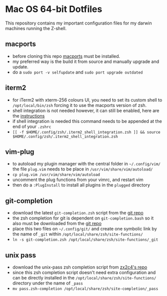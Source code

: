 # Mac OS 64-bit Dotfiles

This repository contains my important configuration files for my darwin machines running the Z-shell.

## macports
- before cloning this repo [macports](https://www.macports.org) must be installed.
- my preferred way is the build it from source and manually upgrade and update.
- do a `sudo port -v selfupdate` and `sudo port upgrade outdated`

## iterm2
- for iTerm2 with xterm-256 colours UI, you need to set its custom shell to `/opt/local/bin/zsh` forcing it to use the macports version of zsh.
- shell integration is not needed however, it can still be enabled, here are the [instructions](https://www.iterm2.com/documentation-shell-integration.html)
- if shell integration is needed this command needs to be appended at the end of your `.zshrc` 
- `[[ -f $HOME/.config/zsh/.iterm2_shell_integration.zsh ]] && source $HOME/.config/zsh/.iterm2_shell_integration.zsh`

## vim-plug
- to autoload my plugin manager with the central folder in `~/.config/vim/` the file `plug.vim` needs to be place in `/usr/vim/share/vim/autoload/`
- `cp plug.vim /usr/vim/share/vim/autoload`
- uncomment the plug functions from your vimrc, and restart vim 
- then do a `:PlugInstall` to install all plugins in the `plugged` directory

## git-completion
- download the latest `git-completion.zsh` script from the [git repo](https://raw.githubusercontent.com/git/git/master/contrib/completion/git-completion.zsh)
- the zsh completion for git is dependent on `git-completion.bash` so it also must be downloaded from the [git repo](https://raw.githubusercontent.com/git/git/master/contrib/completion/git-completion.bash)
- place this two files on `~/.config/git/` and create one symbolic link by the name of `_git` within `/opt/local/share/zsh/site-functions/`
- `ln -s git-completion.zsh /opt/local/share/zsh/site-functions/_git`

## unix pass
- download the unix-pass zsh completion script from [zx2c4's repo](https://git.zx2c4.com/password-store/plain/src/completion/pass.zsh-completion)
- since this zsh completion script doesn't need extra configuration and can be directly installed in the `/opt/local/share/zsh/site-functions/` directory under the name of `_pass`
- `mv pass.zsh-completion /opt/local/share/zsh/site-completion/_pass`
